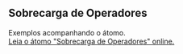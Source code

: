 ## Sobrecarga de Operadores

Exemplos acompanhando o átomo.  
[Leia o átomo "Sobrecarga de Operadores" online.](https://stepik.org/lesson/350556/step/1)